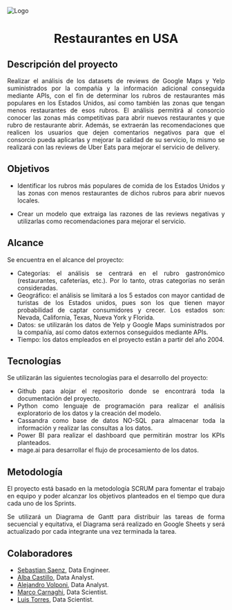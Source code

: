 ![Logo](image.png)

<h1 align="center"> Restaurantes en USA </h1>

## Descripción del proyecto

<div style="text-align: justify"><p style="text-align: justify;">
Realizar el análisis de los datasets de reviews de Google Maps y Yelp suministrados por la compañía y la información adicional conseguida mediante APIs, con el fin de determinar los rubros de restaurantes más populares en los Estados Unidos, así como también las zonas que tengan menos restaurantes de esos rubros. El análisis permitirá al consorcio conocer las zonas más competitivas para abrir nuevos restaurantes y que rubro de restaurante abrir. Además, se extraerán las recomendaciones que realicen los usuarios que dejen comentarios negativos para que el consorcio pueda aplicarlas y mejorar la calidad de su servicio, lo mismo se realizará con las reviews de Uber Eats para mejorar el servicio de delivery.
</p></div>

## Objetivos

<div style="text-align: justify"><p style="text-align: justify;">

- Identificar los rubros más populares de comida de los Estados Unidos y las zonas con menos restaurantes de dichos rubros para abrir nuevos locales.

- Crear un modelo que extraiga las razones de las reviews negativas y utilizarlas como recomendaciones para mejorar el servicio.

</p></div>

## Alcance

<div style="text-align: justify"><p style="text-align: justify;">
Se encuentra en el alcance del proyecto:

- Categorías: el análisis se centrará en el rubro gastronómico (restaurantes, cafeterías, etc.). Por lo tanto, otras categorías no serán consideradas.
- Geográfico: el análisis se limitará a los 5 estados con mayor cantidad de turistas de los Estados unidos, pues son los que tienen mayor probabilidad de captar consumidores y crecer. Los estados son: Nevada, California, Texas, Nueva York y Florida.
- Datos: se utilizarán los datos de Yelp y Google Maps suministrados por la compañía, así como datos externos conseguidos mediante APIs.
- Tiempo: los datos empleados en el proyecto están a partir del año 2004.

</p></div>

## Tecnologías

<div style="text-align: justify"><p style="text-align: justify;">
Se utilizarán las siguientes tecnologías para el desarrollo del proyecto:

- Github para alojar el repositorio donde se encontrará toda la documentación del proyecto.
- Python como lenguaje de programación para realizar el análisis exploratorio de los datos y la creación del modelo.
- Cassandra como base de datos NO-SQL para almacenar toda la información y realizar las consultas a los datos.
- Power BI para realizar el dashboard que permitirán mostrar los KPIs planteados.
- mage.ai para desarrollar el flujo de procesamiento de los datos.

</p></div>

## Metodología

<div style="text-align: justify"><p style="text-align: justify;">
El proyecto está basado en la metodología SCRUM para fomentar el trabajo en equipo y poder alcanzar los objetivos planteados en el tiempo que dura cada uno de los Sprints.

Se utilizará un Diagrama de Gantt para distribuir las tareas de forma secuencial y equitativa, el Diagrama será realizado en Google Sheets y será actualizado por cada integrante una vez terminada la tarea. 

</p></div>

## Colaboradores

- [Sebastian Saenz](), Data Engineer.
- [Alba Castillo](https://github.com/AlbaCastillo), Data Analyst.
- [Alejandro Volponi](https://github.com/volpo), Data Analyst.
- [Marco Carnaghi](https://github.com/MarcoCarnaghi-fi), Data Scientist.
- [Luis Torres](https://github.com/luissgtorres), Data Scientist.
